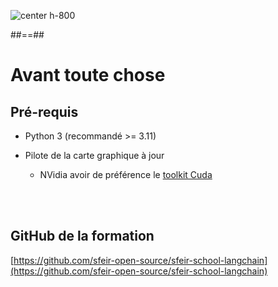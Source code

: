 <!-- .slide:-->

![center h-800](./assets/images/tour-de-table.png)

##==##

<!-- .slide:-->

# Avant toute chose

## Pré-requis

* Python 3 (recommandé >= 3.11)

* Pilote de la carte graphique à jour
  * NVidia avoir de préférence le [toolkit Cuda](https://developer.nvidia.com/cuda-toolkit)

<br><br>

## GitHub de la formation

[https://github.com/sfeir-open-source/sfeir-school-langchain](https://github.com/sfeir-open-source/sfeir-school-langchain)
